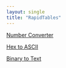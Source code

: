 ```yaml
---
layout: single
title: "RapidTables"
---
```

    
[Number Converter](https://www.rapidtables.com/convert/number/index.html) 

[Hex to ASCII](https://www.rapidtables.com/convert/number/hex-to-ascii.html) 

[Binary to Text](https://www.rapidtables.com/convert/number/binary-to-ascii.html) 



